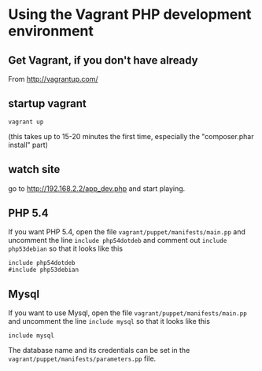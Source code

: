 # Using the Vagrant PHP development environment

## Get Vagrant, if you don't have already

From http://vagrantup.com/


## startup vagrant

    vagrant up

(this takes up to 15-20 minutes the first time, especially the "composer.phar install" part)

## watch site

go to http://192.168.2.2/app_dev.php and start playing.

## PHP 5.4

If you want PHP 5.4, open the file `vagrant/puppet/manifests/main.pp` and uncomment the line
`include php54dotdeb` and comment out `include php53debian` so that it looks like this

````
include php54dotdeb
#include php53debian
````

## Mysql

If you want to use Mysql, open the file `vagrant/puppet/manifests/main.pp` and uncomment the line
`include mysql` so that it looks like this

````
include mysql
````

The database name and its credentials can be set in the `vagrant/puppet/manifests/parameters.pp` file.
